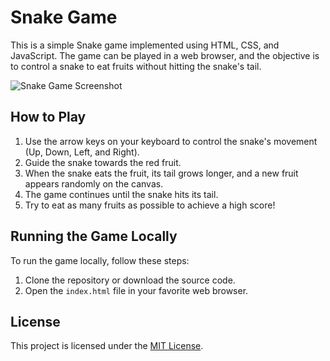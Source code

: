 # Snake Game

This is a simple Snake game implemented using HTML, CSS, and JavaScript. The game can be played in a web browser, and the objective is to control a snake to eat fruits without hitting the snake's tail.

![Snake Game Screenshot](./screenshot.png)

## How to Play

1. Use the arrow keys on your keyboard to control the snake's movement (Up, Down, Left, and Right).
2. Guide the snake towards the red fruit.
3. When the snake eats the fruit, its tail grows longer, and a new fruit appears randomly on the canvas.
4. The game continues until the snake hits its tail.
5. Try to eat as many fruits as possible to achieve a high score!

## Running the Game Locally

To run the game locally, follow these steps:

1. Clone the repository or download the source code.
2. Open the `index.html` file in your favorite web browser.

## License

This project is licensed under the [MIT License](LICENSE).
